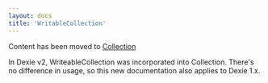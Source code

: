 ```yaml
---
layout: docs
title: 'WritableCollection'
---
```

Content has been moved to [Collection](Collection)

In Dexie v2, WriteableCollection was incorporated into Collection. There's no difference in usage, so this new documentation also applies to Dexie 1.x.
